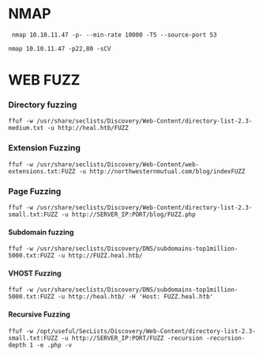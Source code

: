 
# NMAP

```
 nmap 10.10.11.47 -p- --min-rate 10000 -T5 --source-port 53               
```

```
nmap 10.10.11.47 -p22,80 -sCV
```


# WEB FUZZ


### Directory fuzzing

```shell
ffuf -w /usr/share/seclists/Discovery/Web-Content/directory-list-2.3-medium.txt -u http://heal.htb/FUZZ
```

### Extension Fuzzing

```shell
ffuf -w /usr/share/seclists/Discovery/Web-Content/web-extensions.txt:FUZZ -u http://northwesternmutual.com/blog/indexFUZZ
```

### Page Fuzzing

```shell
ffuf -w /usr/share/seclists/Discovery/Web-Content/directory-list-2.3-small.txt:FUZZ -u http://SERVER_IP:PORT/blog/FUZZ.php
```

#### Subdomain fuzzing

```shell
ffuf -w /usr/share/seclists/Discovery/DNS/subdomains-top1million-5000.txt:FUZZ -u http://FUZZ.heal.htb/
```

#### VHOST Fuzzing
```shell
ffuf -w /usr/share/seclists/Discovery/DNS/subdomains-top1million-5000.txt:FUZZ -u http://heal.htb/ -H 'Host: FUZZ.heal.htb'
```


#### Recursive Fuzzing
```shell
ffuf -w /opt/useful/SecLists/Discovery/Web-Content/directory-list-2.3-small.txt:FUZZ -u http://SERVER_IP:PORT/FUZZ -recursion -recursion-depth 1 -e .php -v
```

